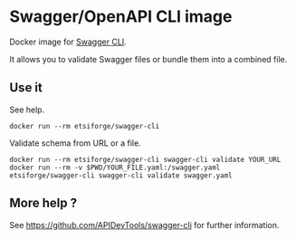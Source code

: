 # Swagger/OpenAPI CLI image

Docker image for [Swagger CLI](https://github.com/APIDevTools/swagger-cli).

It allows you to validate Swagger files or bundle them into a combined file.

## Use it

See help.
```shell script
docker run --rm etsiforge/swagger-cli 
```

Validate schema from URL or a file.
```shell script
docker run --rm etsiforge/swagger-cli swagger-cli validate YOUR_URL
docker run --rm -v $PWD/YOUR_FILE.yaml:/swagger.yaml etsiforge/swagger-cli swagger-cli validate swagger.yaml
```

## More help ?

See https://github.com/APIDevTools/swagger-cli for further information.
